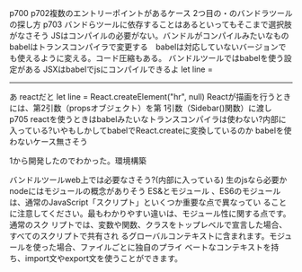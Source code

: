p700
p702複数のエントリーポイントがあるケース
2つ目の・のバンドラツールの探し方
p703
バンドらツールに依存することはあるといってもそこまで選択肢がなさそう
JSはコンパイルの必要がない。バンドルがコンパイルみたいなもの　babelはトランスコンパイラで変更する　babelは対応していないバージョンでも使えるように変える。コード圧縮もある。
バンドルツールではbabelを使う設定がある
JSXはbabelでjsにコンパイルできるよ
let line = <hr/> あ
reactだと
let line = React.createElement("hr", null)
Reactが描画を行うときには、第2引数（propsオブジェクト）を第 1引数（Sidebar()関数）に渡し
p705
reactを使うときはbabelみたいなトランスコンパイラは使わない?内部に入っている?いやもしかしてbabelでReact.createに変換しているのか
babelを使わないケース無さそう



1から開発したのでわかった。環境構築

バンドルツールweb上では必要なさそう?(内部に入っている) 生のjsなら必要か
nodeにはモジュールの概念がありそう
ES&とモジュール
、ES6のモジュールは、通常のJavaScript「スクリプト」といくつか重要な点で異なってい
ることに注意してください。最もわかりやすい違いは、モジュール性に関する点です。通常のスク
リプトでは、変数や関数、クラスをトップレベルで宣言した場合、すべてのスクリプトで共有され
るグローバルコンテキストに含まれます。モジュールを使った場合、ファイルごとに独自のプライ
ベートなコンテキストを持ち、import文やexport文を使うことができます。